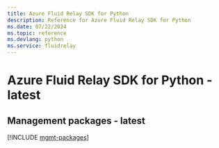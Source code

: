 ```yaml
---
title: Azure Fluid Relay SDK for Python
description: Reference for Azure Fluid Relay SDK for Python
ms.date: 07/22/2024
ms.topic: reference
ms.devlang: python
ms.service: fluidrelay
---
```

# Azure Fluid Relay SDK for Python - latest

## Management packages - latest
[!INCLUDE [mgmt-packages](fluid-relay-mgmt-index.md)]